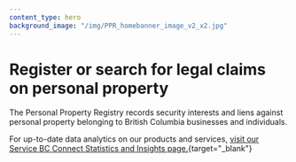 ```yaml
---
content_type: hero
background_image: "/img/PPR_homebanner_image_v2_x2.jpg"
---
```


# Register or search for legal claims on personal property

The Personal Property Registry records security interests and liens against personal property belonging to British Columbia businesses and individuals.

For up-to-date data analytics on our products and services, [visit our Service BC Connect Statistics and Insights page.](https://www.analytics.bcregistry.gov.bc.ca/){target="_blank"}